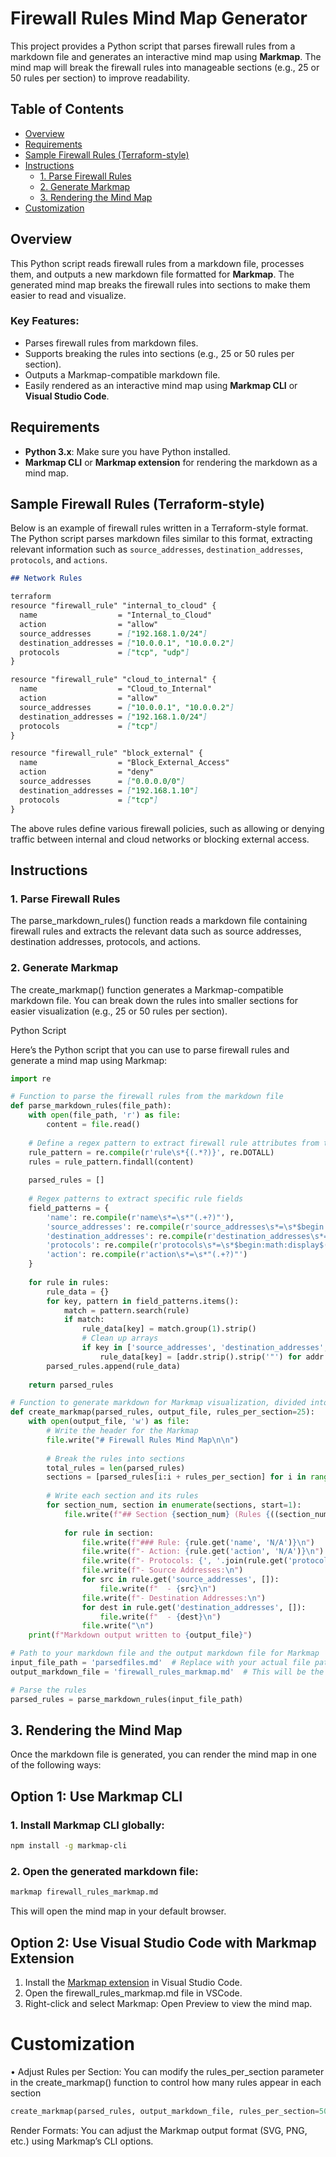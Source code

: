 # Firewall Rules Mind Map Generator

This project provides a Python script that parses firewall rules from a markdown file and generates an interactive mind map using **Markmap**. The mind map will break the firewall rules into manageable sections (e.g., 25 or 50 rules per section) to improve readability.

## Table of Contents
- [Overview](#overview)
- [Requirements](#requirements)
- [Sample Firewall Rules (Terraform-style)](#sample-firewall-rules-terraform-style)
- [Instructions](#instructions)
  - [1. Parse Firewall Rules](#1-parse-firewall-rules)
  - [2. Generate Markmap](#2-generate-markmap)
  - [3. Rendering the Mind Map](#3-rendering-the-mind-map)
- [Customization](#customization)

## Overview

This Python script reads firewall rules from a markdown file, processes them, and outputs a new markdown file formatted for **Markmap**. The generated mind map breaks the firewall rules into sections to make them easier to read and visualize.

### Key Features:
- Parses firewall rules from markdown files.
- Supports breaking the rules into sections (e.g., 25 or 50 rules per section).
- Outputs a Markmap-compatible markdown file.
- Easily rendered as an interactive mind map using **Markmap CLI** or **Visual Studio Code**.

## Requirements

- **Python 3.x**: Make sure you have Python installed.
- **Markmap CLI** or **Markmap extension** for rendering the markdown as a mind map.

## Sample Firewall Rules (Terraform-style)

Below is an example of firewall rules written in a Terraform-style format. The Python script parses markdown files similar to this format, extracting relevant information such as `source_addresses`, `destination_addresses`, `protocols`, and `actions`.

```markdown
## Network Rules

terraform
resource "firewall_rule" "internal_to_cloud" {
  name                  = "Internal_to_Cloud"
  action                = "allow"
  source_addresses      = ["192.168.1.0/24"]
  destination_addresses = ["10.0.0.1", "10.0.0.2"]
  protocols             = ["tcp", "udp"]
}

resource "firewall_rule" "cloud_to_internal" {
  name                  = "Cloud_to_Internal"
  action                = "allow"
  source_addresses      = ["10.0.0.1", "10.0.0.2"]
  destination_addresses = ["192.168.1.0/24"]
  protocols             = ["tcp"]
}

resource "firewall_rule" "block_external" {
  name                  = "Block_External_Access"
  action                = "deny"
  source_addresses      = ["0.0.0.0/0"]
  destination_addresses = ["192.168.1.10"]
  protocols             = ["tcp"]
}
```
The above rules define various firewall policies, such as allowing or denying traffic between internal and cloud networks or blocking external access.

## Instructions

### 1. Parse Firewall Rules

The parse_markdown_rules() function reads a markdown file containing firewall rules and extracts the relevant data such as source addresses, destination addresses, protocols, and actions.

### 2. Generate Markmap

The create_markmap() function generates a Markmap-compatible markdown file. You can break down the rules into smaller sections for easier visualization (e.g., 25 or 50 rules per section).

Python Script

Here’s the Python script that you can use to parse firewall rules and generate a mind map using Markmap:

```python
import re

# Function to parse the firewall rules from the markdown file
def parse_markdown_rules(file_path):
    with open(file_path, 'r') as file:
        content = file.read()
    
    # Define a regex pattern to extract firewall rule attributes from the markdown
    rule_pattern = re.compile(r'rule\s*{(.*?)}', re.DOTALL)
    rules = rule_pattern.findall(content)
    
    parsed_rules = []
    
    # Regex patterns to extract specific rule fields
    field_patterns = {
        'name': re.compile(r'name\s*=\s*"(.+?)"'),
        'source_addresses': re.compile(r'source_addresses\s*=\s*$begin:math:display$([^$end:math:display$]+)\]'),
        'destination_addresses': re.compile(r'destination_addresses\s*=\s*$begin:math:display$([^$end:math:display$]+)\]'),
        'protocols': re.compile(r'protocols\s*=\s*$begin:math:display$([^$end:math:display$]+)\]'),
        'action': re.compile(r'action\s*=\s*"(.+?)"')
    }
    
    for rule in rules:
        rule_data = {}
        for key, pattern in field_patterns.items():
            match = pattern.search(rule)
            if match:
                rule_data[key] = match.group(1).strip()
                # Clean up arrays
                if key in ['source_addresses', 'destination_addresses', 'protocols']:
                    rule_data[key] = [addr.strip().strip('"') for addr in rule_data[key].split(',')]
        parsed_rules.append(rule_data)
    
    return parsed_rules

# Function to generate markdown for Markmap visualization, divided into sections
def create_markmap(parsed_rules, output_file, rules_per_section=25):
    with open(output_file, 'w') as file:
        # Write the header for the Markmap
        file.write("# Firewall Rules Mind Map\n\n")
        
        # Break the rules into sections
        total_rules = len(parsed_rules)
        sections = [parsed_rules[i:i + rules_per_section] for i in range(0, total_rules, rules_per_section)]
        
        # Write each section and its rules
        for section_num, section in enumerate(sections, start=1):
            file.write(f"## Section {section_num} (Rules {((section_num-1)*rules_per_section)+1} - {min(section_num*rules_per_section, total_rules)})\n\n")
            
            for rule in section:
                file.write(f"### Rule: {rule.get('name', 'N/A')}\n")
                file.write(f"- Action: {rule.get('action', 'N/A')}\n")
                file.write(f"- Protocols: {', '.join(rule.get('protocols', []))}\n")
                file.write(f"- Source Addresses:\n")
                for src in rule.get('source_addresses', []):
                    file.write(f"  - {src}\n")
                file.write(f"- Destination Addresses:\n")
                for dest in rule.get('destination_addresses', []):
                    file.write(f"  - {dest}\n")
                file.write("\n")
    print(f"Markdown output written to {output_file}")

# Path to your markdown file and the output markdown file for Markmap
input_file_path = 'parsedfiles.md'  # Replace with your actual file path
output_markdown_file = 'firewall_rules_markmap.md'  # This will be the output for Markmap

# Parse the rules
parsed_rules = parse_markdown_rules(input_file_path)
```
## 3. Rendering the Mind Map

Once the markdown file is generated, you can render the mind map in one of the following ways:

## Option 1: Use Markmap CLI

  ### 1.	Install Markmap CLI globally:
 ```bash
npm install -g markmap-cli
```
 ### 2.	Open the generated markdown file:
 ```bash
markmap firewall_rules_markmap.md
```
This will open the mind map in your default browser.

## Option 2: Use Visual Studio Code with Markmap Extension

1. Install the [Markmap extension](https://marketplace.visualstudio.com/items?itemName=gera2ld.markmap-vscode) in Visual Studio Code.
2. Open the firewall_rules_markmap.md file in VSCode.
3. Right-click and select Markmap: Open Preview to view the mind map.

# Customization

•	Adjust Rules per Section: You can modify the rules_per_section parameter in the create_markmap() function to control how many rules appear in each section
```python
create_markmap(parsed_rules, output_markdown_file, rules_per_section=50)
```
Render Formats: You can adjust the Markmap output format (SVG, PNG, etc.) using Markmap’s CLI options.
